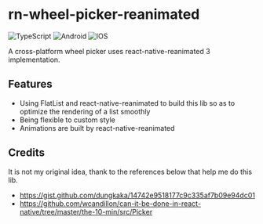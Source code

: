 # rn-wheel-picker-reanimated

![TypeScript](https://img.shields.io/badge/typescript-%23007ACC.svg?style=for-the-badge&logo=typescript&logoColor=white)
![Android](https://img.shields.io/badge/Android-3DDC84?style=for-the-badge&logo=android&logoColor=white)
![IOS](https://img.shields.io/badge/iOS-000000?style=for-the-badge&logo=ios&logoColor=white)

A cross-platform wheel picker uses react-native-reanimated 3 implementation.

## Features

- Using FlatList and react-native-reanimated to build this lib so as to optimize the rendering of a list smoothly
- Being flexible to custom style
- Animations are built by react-native-reanimated

## Credits

It is not my original idea, thank to the references below that help me do this lib.

- https://gist.github.com/dungkaka/14742e9518177c9c335af7b09e94dc01
- https://github.com/wcandillon/can-it-be-done-in-react-native/tree/master/the-10-min/src/Picker
